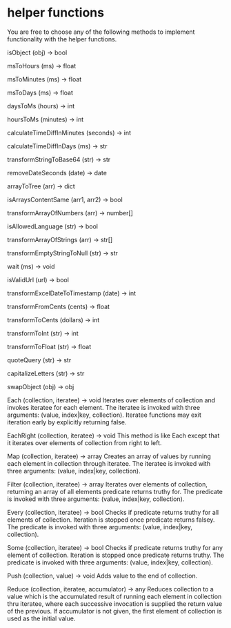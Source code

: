 # helper functions

You are free to choose any of the following methods to implement functionality with the helper functions.

isObject (obj) -> bool

msToHours (ms) -> float

msToMinutes (ms) -> float

msToDays (ms) -> float

daysToMs (hours) -> int

hoursToMs (minutes) -> int

calculateTimeDiffInMinutes (seconds) -> int

calculateTimeDiffInDays (ms) -> str

transformStringToBase64 (str) -> str

removeDateSeconds (date) -> date

arrayToTree (arr) -> dict

isArraysContentSame (arr1, arr2) -> bool

transformArrayOfNumbers (arr) -> number[]

isAllowedLanguage (str) -> bool

transformArrayOfStrings (arr) -> str[]

transformEmptyStringToNull (str) -> str

wait (ms) -> void

isValidUrl (url) -> bool

transformExcelDateToTimestamp (date) -> int

transformFromCents (cents) -> float

transformToCents (dollars) -> int

transformToInt (str) -> int

transformToFloat (str) -> float

quoteQuery (str) -> str

capitalizeLetters (str) -> str

swapObject (obj) -> obj

Each (collection, iteratee) -> void
Iterates over elements of collection and invokes iteratee for each element. The iteratee is invoked with three arguments: (value, index|key, collection). Iteratee functions may exit iteration early by explicitly returning false.

EachRight (collection, iteratee) -> void
This method is like Each except that it iterates over elements of collection from right to left.

Map (collection, iteratee) -> array
Creates an array of values by running each element in collection through iteratee. The iteratee is invoked with three arguments: (value, index|key, collection).

Filter (collection, iteratee) -> array
Iterates over elements of collection, returning an array of all elements predicate returns truthy for. The predicate is invoked with three arguments: (value, index|key, collection).

Every (collection, iteratee) -> bool
Checks if predicate returns truthy for all elements of collection. Iteration is stopped once predicate returns falsey. The predicate is invoked with three arguments: (value, index|key, collection).

Some (collection, iteratee) -> bool
Checks if predicate returns truthy for any element of collection. Iteration is stopped once predicate returns truthy. The predicate is invoked with three arguments: (value, index|key, collection).

Push (collection, value) -> void
Adds value to the end of collection.

Reduce (collection, iteratee, accumulator) -> any
Reduces collection to a value which is the accumulated result of running each element in collection thru iteratee, where each successive invocation is supplied the return value of the previous. If accumulator is not given, the first element of collection is used as the initial value.

